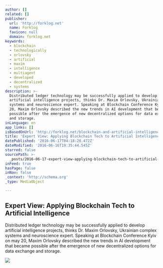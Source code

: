 ```yaml
---
author: []
related: []
publisher:
  url: 'http://forklog.net'
  name: Forklog
  favicon: null
  domain: forklog.net
keywords:
  - blockchain
  - technologically
  - orlovsky
  - artificial
  - maxim
  - intelligence
  - multiagent
  - developed
  - decentralized
  - systems
description: >-
  Distributed ledger technology may be successfully applied to develop
  artificial intelligence projects, thinks Dr. Maxim Orlovsky, Ukrainian complex
  systems and neuroscience expert. Speaking at Blockchain Conference Kyiv on may
  20, Maxim Orlovsky described the new trends in AI development that became
  possible after the emergence of new decentralized options for data exchange
  and storage.
inLanguage: en
app_links: []
isBasedOnUrl: 'http://forklog.net/blockchain-and-artificial-intelligence/'
title: 'Expert View: Applying Blockchain Tech to Artificial Intelligence'
datePublished: '2016-06-17T04:18:28.472Z'
dateModified: '2016-06-16T19:35:44.545Z'
starred: false
sourcePath: >-
  _posts/2016-06-17-expert-view-applying-blockchain-tech-to-artificial-intellig.md
inFeed: true
hasPage: false
inNav: false
_context: 'http://schema.org'
_type: MediaObject

---
```

<article style=""><h1>Expert View: Applying Blockchain Tech to Artificial Intelligence</h1><p>Distributed ledger technology may be successfully applied to develop artificial intelligence projects, thinks Dr. Maxim Orlovsky, Ukrainian complex systems and neuroscience expert. Speaking at Blockchain Conference Kyiv on may 20, Maxim Orlovsky described the new trends in AI development that became possible after the emergence of new decentralized options for data exchange and storage.</p><img src="http://forklog.net/wp-content/uploads/2016/06/blockchain03.png" /></article>